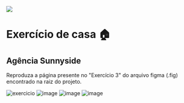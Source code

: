 ![](https://i.imgur.com/xG74tOh.png)

# Exercício de casa 🏠

## Agência Sunnyside 

Reproduza a página presente no "Exercício 3" do arquivo figma (.fig) encontrado na raiz do projeto.

![exercicio](https://i.imgur.com/8jiaLe2.png)
![image](https://user-images.githubusercontent.com/94014697/176053696-c3b62b9a-8b81-4fff-bba5-7d1baa570da3.png)
![image](https://user-images.githubusercontent.com/94014697/176053725-ccb12096-fb08-4b84-a594-95ddc48b16a2.png)
![image](https://user-images.githubusercontent.com/94014697/176053746-36cf85a9-5302-450f-9dfc-b7dfdd4b2d4f.png)

